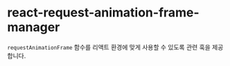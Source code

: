 # react-request-animation-frame-manager

`requestAnimationFrame` 함수를 리액트 환경에 맞게 사용할 수 있도록 관련 훅을 제공합니다.